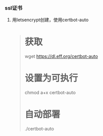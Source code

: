 ### ssl证书
1. 用letsencrypt创建，使用certbot-auto
	> # 获取
	> wget https://dl.eff.org/certbot-auto
	> # 设置为可执行
	> chmod a+x certbot-auto
	> # 自动部署
	> ./certbot-auto